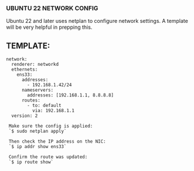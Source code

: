 ### UBUNTU 22 NETWORK CONFIG
Ubuntu 22 and later uses netplan to configure network settings.
A template will be very helpful in prepping this.

## TEMPLATE:
~~~# This is the network config written by 'subiquity'
network:
  renderer: networkd
  ethernets:
    ens33:
      addresses:
        - 192.168.1.42/24
      nameservers:
        addresses: [192.168.1.1, 8.8.8.8]
      routes:
        - to: default
          via: 192.168.1.1
  version: 2
  
 Make sure the config is applied:
 `$ sudo netplan apply`
 
 Then check the IP address on the NIC: 
 `$ ip addr show ens33`
 
 Confirm the route was updated:
 `$ ip route show`
